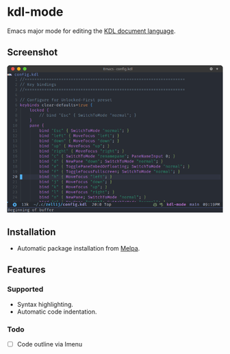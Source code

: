 # kdl-mode

Emacs major mode for editing the [KDL document language](https://kdl.dev/).

## Screenshot

![kdl-mode](screenshots/kdl-mode.png)

## Installation

- Automatic package installation from [Melpa](https://melpa.org/).

## Features

### Supported

- Syntax highlighting.
- Automatic code indentation.

### Todo

- [ ] Code outline via Imenu
